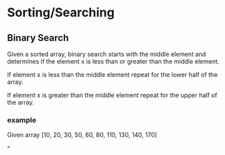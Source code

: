 # Sorting/Searching

## Binary Search
<p> Given a sorted array, binary search starts with the middle element and determines if the element x is less than or greater than the middle element.</p>
<p> If element x is less than the middle element repeat for the lower half of the array. </p>
<p> If element x is greater than the middle element repeat for the upper half of the array. </p>

### example

<p> Given array [10, 20, 30, 50, 60, 80, 110, 130, 140, 170] </p>
<p>                               ^ </p>
